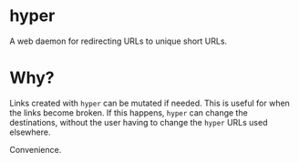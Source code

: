 # hyper

A web daemon for redirecting URLs to unique short URLs.

# Why?

Links created with `hyper` can be mutated if needed. This is useful for when the links become broken. If this happens,
`hyper` can change the destinations, without the user having to change the `hyper` URLs used elsewhere.

Convenience.